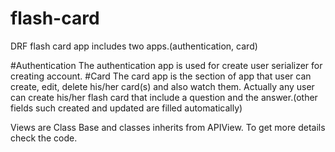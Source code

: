 # flash-card
DRF flash card app includes two apps.(authentication, card)

#Authentication
The authentication app is used for create user serializer for creating account.
#Card
The card app is the section of app that user can create, edit, delete his/her card(s) and also watch them. Actually any user can create his/her flash card that include a question and the answer.(other fields such created and updated are filled automatically)

Views are Class Base and classes inherits from APIView.
To get more details check the code.
